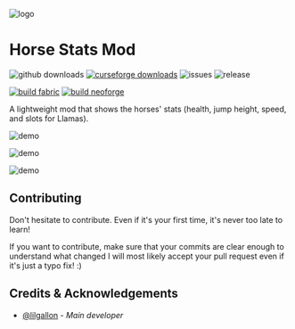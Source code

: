 ![logo](https://github.com/lilgallon/HorseStatsMod/raw/MC_1.19.x/.github/resources/horsestatsmod.png)

# Horse Stats Mod
![github downloads](https://img.shields.io/github/downloads/lilgallon/horsestatsmod/total.svg?label=github%20downloads)
[![curseforge downloads](http://cf.way2muchnoise.eu/full_409126_downloads.svg)](https://www.curseforge.com/minecraft/mc-mods/horse-statistics)
![issues](https://img.shields.io/github/issues/lilgallon/horsestatsmod.svg)
![release](https://img.shields.io/github/release/lilgallon/horsestatsmod.svg)

[![build fabric](https://github.com/lilgallon/HorseStatsMod/actions/workflows/build-fabric.yaml/badge.svg)](https://github.com/lilgallon/HorseStatsMod/actions/workflows/build-fabric.yaml)
[![build neoforge](https://github.com/lilgallon/HorseStatsMod/actions/workflows/build-neoforge.yaml/badge.svg)](https://github.com/lilgallon/HorseStatsMod/actions/workflows/build-neoforge.yaml)

A lightweight mod that shows the horses' stats (health, jump height, speed, and slots for Llamas).

![demo](https://github.com/lilgallon/HorseStatsMod/raw/MC_1.19.x/.github/resources/demo-1.1.0.png)

![demo](https://github.com/lilgallon/HorseStatsMod/raw/MC_1.19.x/.github/resources/demo-1.2.0.png)

![demo](https://github.com/lilgallon/HorseStatsMod/raw/MC_1.19.x/.github/resources/demo-1.3.0.png)

## Contributing
Don't hesitate to contribute. Even if it's your first time, it's never too late to learn!

If you want to contribute, make sure that your commits are clear enough to understand what changed
  I will most likely accept your pull request even if it's just a typo fix! :)

## Credits & Acknowledgements

- [@lilgallon](https://github.com/lilgallon)  - *Main developer*
